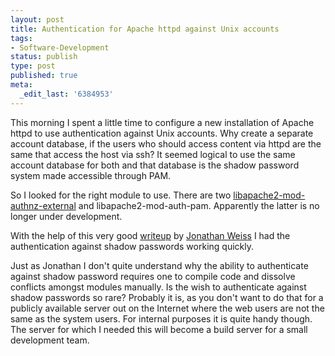 ```yaml
---
layout: post
title: Authentication for Apache httpd against Unix accounts
tags:
- Software-Development
status: publish
type: post
published: true
meta:
  _edit_last: '6384953'
---
```

<p>This morning I spent a little time to configure a new installation of Apache httpd to use authentication against Unix accounts. Why create a separate account database, if the users who should access content via httpd are the same that access the host via ssh? It seemed logical to use the same account database for both and that database is the shadow password system made accessible through PAM.</p>

<p>So I looked for the right module to use. There are two <a href="http://unixpapa.com/mod_auth_external.html">libapache2-mod-authnz-external</a> and libapache2-mod-auth-pam. Apparently the latter is no longer under development.</p>

<p>With the help of this very good <a href="http://blog.innerewut.de/2007/6/26/apache-2-2-authentication-with-mod_authnz_external">writeup</a> by <a href="http://blog.innerewut.de/">Jonathan Weiss</a> I had the authentication against shadow passwords working quickly.</p>

<p>Just as Jonathan I don't quite understand why the ability to authenticate against shadow password requires one to compile code and dissolve conflicts amongst modules manually. Is the wish to authenticate against shadow passwords so rare? Probably it is, as you don't want to do that for a publicly available server out on the Internet where the web users are not the same as the system users. For internal purposes it is quite handy though. The server for which I needed this will become a build server for a small development team.</p>
